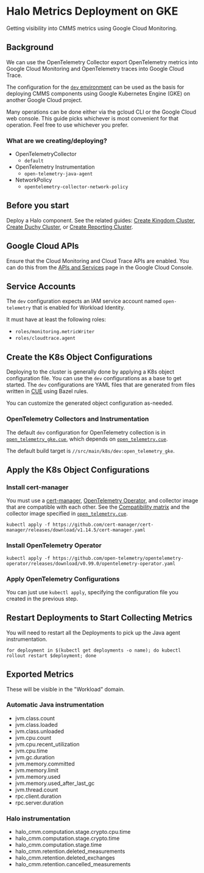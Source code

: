 # Halo Metrics Deployment on GKE

Getting visibility into CMMS metrics using Google Cloud Monitoring.

## Background

We can use the OpenTelemetry Collector export OpenTelemetry metrics into Google
Cloud Monitoring and OpenTelemetry traces into Google Cloud Trace.

The configuration for the [`dev` environment](../../src/main/k8s/dev) can be
used as the basis for deploying CMMS components using Google Kubernetes Engine
(GKE) on another Google Cloud project.

Many operations can be done either via the gcloud CLI or the Google Cloud web
console. This guide picks whichever is most convenient for that operation. Feel
free to use whichever you prefer.

### What are we creating/deploying?

*   OpenTelemetryCollector
    *   `default`
*   OpenTelemetry Instrumentation
    *   `open-telemetry-java-agent`
*   NetworkPolicy
    *   `opentelemetry-collector-network-policy`

## Before you start

Deploy a Halo component. See the related guides:
[Create Kingdom Cluster](kingdom-deployment.md),
[Create Duchy Cluster](duchy-deployment.md), or
[Create Reporting Cluster](reporting-server-deployment.md).

## Google Cloud APIs

Ensure that the Cloud Monitoring and Cloud Trace APIs are enabled. You can do
this from the [APIs and Services](https://console.cloud.google.com/apis) page in
the Google Cloud Console.

## Service Accounts

The `dev` configuration expects an IAM service account named `open-telemetry`
that is enabled for Workload Identity.

It must have at least the following roles:

*   `roles/monitoring.metricWriter`
*   `roles/cloudtrace.agent`

## Create the K8s Object Configurations

Deploying to the cluster is generally done by applying a K8s object
configuration file. You can use the `dev` configurations as a base to get
started. The `dev` configurations are YAML files that are generated from files
written in [CUE](https://cuelang.org/) using Bazel rules.

You can customize the generated object configuration as-needed.

### OpenTelemetry Collectors and Instrumentation

The default `dev` configuration for OpenTelemetry collection is in
[`open_telemetry_gke.cue`](../../src/main/k8s/dev/open_telemetry_gke.cue), which
depends on [`open_telemetry.cue`](../../src/main/k8s/open_telemetry.cue).

The default build target is `//src/main/k8s/dev:open_telemetry_gke`.

## Apply the K8s Object Configurations

### Install cert-manager

You must use a [cert-manager](https://github.com/cert-manager/cert-manager/),
[OpenTelemetry Operator](https://github.com/open-telemetry/opentelemetry-operator/),
and collector image that are compatible with each other. See the
[Compatibility matrix](https://github.com/open-telemetry/opentelemetry-operator#compatibility-matrix)
and the collector image specified in
[`open_telemetry.cue`](../../src/main/k8s/open_telemetry.cue).

```shell
kubectl apply -f https://github.com/cert-manager/cert-manager/releases/download/v1.14.5/cert-manager.yaml
```

### Install OpenTelemetry Operator

```shell
kubectl apply -f https://github.com/open-telemetry/opentelemetry-operator/releases/download/v0.99.0/opentelemetry-operator.yaml
```

### Apply OpenTelemetry Configurations

You can just use `kubectl apply`, specifying the configuration file you created
in the previous step.

## Restart Deployments to Start Collecting Metrics

You will need to restart all the Deployments to pick up the Java agent
instrumentation.

```shell
for deployment in $(kubectl get deployments -o name); do kubectl rollout restart $deployment; done
```

## Exported Metrics

These will be visible in the "Workload" domain.

### Automatic Java instrumentation

*   jvm.class.count
*   jvm.class.loaded
*   jvm.class.unloaded
*   jvm.cpu.count
*   jvm.cpu.recent_utilization
*   jvm.cpu.time
*   jvm.gc.duration
*   jvm.memory.committed
*   jvm.memory.limit
*   jvm.memory.used
*   jvm.memory.used_after_last_gc
*   jvm.thread.count
*   rpc.client.duration
*   rpc.server.duration

### Halo instrumentation

*   halo_cmm.computation.stage.crypto.cpu.time
*   halo_cmm.computation.stage.crypto.time
*   halo_cmm.computation.stage.time
*   halo_cmm.retention.deleted_measurements
*   halo_cmm.retention.deleted_exchanges
*   halo_cmm.retention.cancelled_measurements
